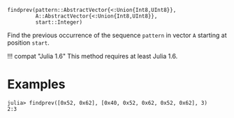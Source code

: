 ```
findprev(pattern::AbstractVector{<:Union{Int8,UInt8}},
         A::AbstractVector{<:Union{Int8,UInt8}},
         start::Integer)
```

Find the previous occurrence of the sequence `pattern` in vector `A` starting at position `start`.

!!! compat "Julia 1.6"
    This method requires at least Julia 1.6.


# Examples

```jldoctest
julia> findprev([0x52, 0x62], [0x40, 0x52, 0x62, 0x52, 0x62], 3)
2:3
```
